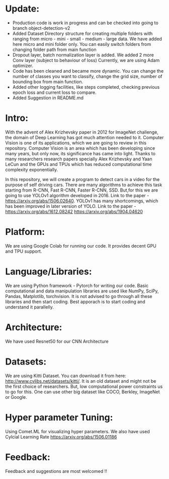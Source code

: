 # Update:  
- Production code is work in progress and can be checked into going to branch object-detection-v2
- Added Dataset Directory structure for creating multiple folders with ranging from micro - mini - small - medium - large data. We have added here micro and mini folder only. You can easily switch folders from changing folder path from main function
- Dropout layer, batch normalization layer is added. We added 2 more Conv layer (subject to behaviour of loss) Currently, we are using Adam optimizer. 
- Code has been cleaned and became more dynamic. You can change the number of classes you want to classify, change the grid size,      number of bounding box from main function.
- Added other logging facilities, like steps completed, checking previous epoch loss and current loss to compare.
- Added Suggestion in README.md

# Intro:
With the advent of Alex Krizhevsky paper in 2012 for ImageNet challenge, the domain of Deep Learning has got much attention needed to it.
Computer Vision is one of its applications, which we are going to review in this repository.
Computer Vision is an area which has been developing since many years, but only now, its significance has came into light. Thanks to many researchers research papers specially Alex Krizhevsky and Yaan LeCun and the GPUs and TPUs which has reduced computational time complexity exponentially.

In this repository, we will create a program to detect cars in a video for the purpose of self driving cars. There are many algorithms to achieve this task starting from R-CNN, Fast R-CNN, Faster R-CNN, SSD. But,for this we are going to use YOLOv1 algorithm developed in 2016. Link to the paper - https://arxiv.org/abs/1506.02640. 
YOLOv1 has many shortcomings, which has been improved in later version of YOLO. Link to the paper - https://arxiv.org/abs/1612.08242 https://arxiv.org/abs/1904.04620


# Platform: 
We are using Google Colab for running our code. It provides decent GPU and TPU support.

# Language/Libraries:
We are using Python framework - Pytorch  for writing our code. Basic computational and data manipulation libraries are used like NumPy, SciPy, Pandas, Matplotlib, torchvision. It is not advised to go through all these libraries and then start coding. Best apporach is to start coding and understand it parallelly.

# Architecture:
We have used Resnet50 for our CNN Architecture

# Datasets:
We are using Kitti Dataset. You can download it from here: http://www.cvlibs.net/datasets/kitti/. It is an old dataset and might not be the first choice of researchers. But, low computational power constraints us to go for this. One can use other big dataset like COCO, Berkley, ImageNet or Google.

# Hyper parameter Tuning:
Using Comet.ML for visualizing hyper parameters. We also have used Cylcial Learning Rate https://arxiv.org/abs/1506.01186
 
# Feedback:
Feedback and suggestions are most welcomed !!
